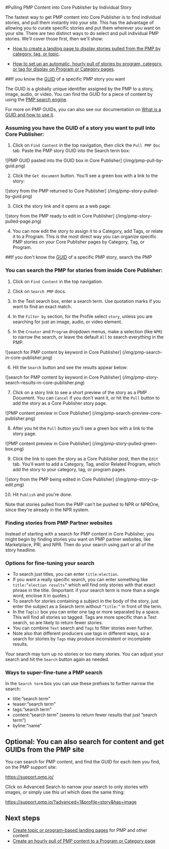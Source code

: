 #Pulling PMP Content into Core Publisher by Individual Story

The fastest way to get PMP content into Core Publisher is to find individual stories, and pull them instantly into your site. This has the advantage of allowing you to curate specific stories and put them wherever you want on your site. There are two distinct ways to do select and pull individual PMP stories. We'll cover those first, then we'll show:

- [How to create a landing page to display stories pulled from the PMP by category, tag, or topic](create-landing-pages.md).

- [How to set up an automatic, hourly pull of stories by program, category, or tag for display on Program or Category pages](/hourly-pull-to-a-page.md).

##If you know the [GUID](what-is-a-pmp-guid.md) of a specific PMP story you want

The GUID is a globally unique identifier assigned by the PMP to a story, image, audio, or video. You can find the GUID for a piece of content by using the [PMP search engine](https://support.pmp.io/). 

For more on PMP GUIDs, you can also see our documentation on [What is a GUID and how to use it](what-is-a-pmp-guid.md).

### Assuming you have the GUID of a story you want to pull into Core Publisher:

1) Click on `Find Content` in the top navigation, then click the `Pull PMP Doc` tab. Paste the PMP story GUID into the Search term box:

![PMP GUID pasted into the GUID box in Core Publisher]
(/img/pmp-pull-by-guid.png)

2) Click the `Get document` button. You'll see a green box with a link to the story:

![story from the PMP returned to Core Publisher]
(/img/pmp-story-pulled-by-guid.png)

3) Click the story link and it opens as a web page:

![story from the PMP ready to edit in Core Publisher]
(/img/pmp-story-pulled-page.png)

4) You can now edit the story to assign it to a Category, add Tags, or relate it to a Program. This is the most direct way you can organize specific PMP stories on your Core Publisher pages by Category, Tag, or Program.

##If you don't know the [GUID](what-is-a-pmp-guid.md) of a specific PMP story, search the PMP

### You can search the PMP for stories from inside Core Publisher:

1) Click on `Find Content` in the top navigation.

2) Click on `Search PMP` docs.

3) In the Text search box, enter a search term. Use quotation marks if you want to find an exact match.

4) In the `Filter by` section, for the Profile select `story`, unless you are searching for just an image, audio, or video element.

5) In the `Creator` and `Program` dropdown menus, make a selection (like `NPR`) to narrow the search, or leave the default `All` to search everything in the PMP. 

![search for PMP content by keyword in Core Publisher]
(/img/pmp-search-in-core-publisher.png)

6) Hit the `Search` button and see the results appear below:

![search for PMP content by keyword in Core Publisher]
(/img/pmp-story-search-results-in-core-publisher.png)

7) Click on a story link to see a short preview of the story as a PMP Document. You can `Cancel` if you don't want it, or hit the `Pull` button to add the story as a Core Publisher story page.

![PMP content preview in Core Publisher]
(/img/pmp-search-preview-core-publisher.png)

8) After you hit the `Pull` button you'll see a green box with a link to the story page. 

![PMP content preview in Core Publisher]
(/img/pmp-story-pulled-green-box.png)

9) Click the link to open the story as a Core Publisher post, then the `Edit` tab. You'll want to add a Category, Tag, and/or Related Program, which add the story to your category, tag, or program pages. 

![story from the PMP being edited in Core Publisher]
(/img/pmp-story-cp-edit.png)

10) Hit `Publish` and you're done.

Note that stories pulled from the PMP can't be pushed to NPR or NPROne, since they're already in the NPR system.

### Finding stories from PMP Partner websites

Instead of starting with a search for PMP content in Core Publisher, you might begin by finding stories you want on PMP partner websites, like Marketplace, PRI, and NPR. Then do your search using part or all of the story headline.

### Options for fine-tuning your search

* To search just titles, you can enter `title:election`. 
* If you want a really specific search, you can enter something like `title:”election results”` which will find only stories with that exact phrase in the title. (Important: if your search term is more than a single word, enclose it in quotes.)
* To search for stories containing a subject in the body of the story, just enter the subject as a Search term without `“title:”` in front of the term. 
* In the `Tag(s)` box you can enter one tag or more separated by a space. This will find all stories so tagged. Tags are more specific than a Text search, so are likely to return fewer stories. 
* You can combine `Text` search and `Tags` to filter stories even further. 
* Note also that different producers use tags in different ways, so a search for stories by `Tags` may produce inconsistent or incomplete results. 

Your search may turn up no stories or too many stories. You can adjust your search and hit the `Search` button again as needed. 

### Ways to super-fine-tune a PMP search

In the `Search term` box you can use these prefixes to further narrow the search:

* title:”search term”
* teaser:”search term”
* tags:”search term”
* content:”search term” (seems to return fewer results that just ”search term”)
* byline:”name”

## Optional: You can also search for content and get GUIDs from the PMP site

You can search for PMP content, and find the GUID for each item you find, on the PMP support site: 

https://support.pmp.io/

Click on Advanced Search to narrow your search to only stories with images, or simply use this url which does the same thing:

https://support.pmp.io/?advanced=1&profile=story&has=image

## Next steps

* [Create topic or program-based landing pages](/create-landing-pages.md) for PMP and other content
* [Create an hourly pull of PMP content to a Program or Category page](/hourly-pull-to-a-page.md)
